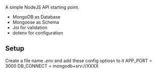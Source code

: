 A simple NodeJS API starting point.

- MongoDB as Database
- Mongoose as Schema
- Joi for validation
- dotenv for configuration


## Setup ##
Create a file name *.env* and add these config optiosn to it
    APP_PORT   = 3000
	DB_CONNECT = mongodb+srv://XXXX
